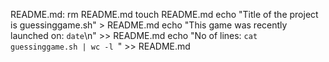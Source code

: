 README.md:
  rm README.md
	touch README.md
	echo "Title of the project is guessinggame.sh" > README.md
  echo "This game was recently launched on: `date`\n" >> README.md
	echo "No of lines: `cat guessinggame.sh | wc -l `" >> README.md
